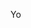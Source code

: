 Yo

<!---
KlaudiusRiften/KlaudiusRiften is a ✨ special ✨ repository because its `README.md` (this file) appears on your GitHub profile.
You can click the Preview link to take a look at your changes.
--->
